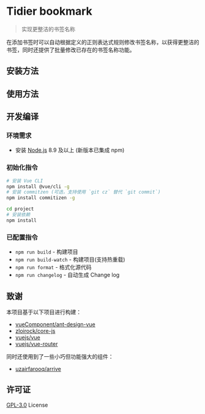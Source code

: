 # Tidier bookmark

> 实现更整洁的书签名称

在添加书签时可以自动根据定义的正则表达式规则修改书签名称，以获得更整洁的书签，同时还提供了批量修改已存在的书签名称功能。

## 安装方法

## 使用方法

## 开发编译

### 环境需求

- 安装 [Node.js](https://nodejs.org/) 8.9 及以上 (新版本已集成 npm)

### 初始化指令

```bash
# 安装 Vue CLI
npm install @vue/cli -g
# 安装 commitzen (可选，支持使用 `git cz` 替代 `git commit`)
npm install commitizen -g

cd project
# 安装依赖
npm install
```

### 已配置指令

* `npm run build` - 构建项目
* `npm run build-watch` - 构建项目(支持热重载)
* `npm run format` - 格式化源代码
* `npm run changelog` - 自动生成 Change log

## 致谢

本项目基于以下项目进行构建：

- [vueComponent/ant-design-vue](https://github.com/vueComponent/ant-design-vue)
- [zloirock/core-js](https://github.com/zloirock/core-js)
- [vuejs/vue](https://github.com/vuejs/vue)
- [vuejs/vue-router](https://github.com/vuejs/vue-router)

同时还使用到了一些小巧但功能强大的组件：

- [uzairfarooq/arrive](https://github.com/uzairfarooq/arrive)

## 许可证

[GPL-3.0](license/gpl-3.0.md) License
